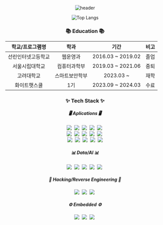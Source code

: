 <div align="center">

![header](https://capsule-render.vercel.app/api?type=waving&color=db4455&height=250&section=header&text=✨BMC✨&fontSize=50&fontColor=ffffff)

</div>

<div align="center">

![Top Langs](https://github-readme-stats.vercel.app/api/top-langs/?username=bmchun00&layout=compact)

</div>

<h3 align="center">📚 Education 📚</h3>

<center>

| 학교/프로그램명 | 학과 | 기간 | 비고 |
| :---: | :---: | :---: | :---: |
| 선린인터넷고등학교 | 웹운영과 | 2016.03 ~ 2019.02| 졸업 |
| 서울시립대학교 | 컴퓨터과학부 | 2019.03 ~ 2021.06| 중퇴 |
| 고려대학교 | 스마트보안학부 | 2023.03 ~ | 재학 |
| 화이트햇스쿨 | 1기 | 2023.09 ~ 2024.03 | 수료 |

</center>




<h3 align="center">✨ Tech Stack ✨</h3>


<div align="center">
  <h5>🖥️ Aplications 🖥️</h5>
  <img src="https://img.shields.io/badge/javascript-F7DF1E.svg?style=for-the-badge&logo=javascript&logoColor=20232a" />&nbsp
  <img src="https://img.shields.io/badge/html5-E34F26.svg?style=for-the-badge&logo=html5&logoColor=white" />&nbsp
  <img src="https://img.shields.io/badge/css3-1572B6.svg?style=for-the-badge&logo=css3&logoColor=white" />&nbsp
  <img src="https://img.shields.io/badge/jquery-0769AD?style=for-the-badge&logo=jquery&logoColor=white" />&nbsp
  <img src="https://img.shields.io/badge/bootstrap-7952B3?style=for-the-badge&logo=bootstrap&logoColor=white" />&nbsp
</div>

<div align="center">
  <img src="https://img.shields.io/badge/firebase-ffca28?style=for-the-badge&logo=firebase&logoColor=black" />&nbsp
  <img src="https://img.shields.io/badge/flask-000000?style=for-the-badge&logo=flask&logoColor=white" />&nbsp
  <img src="https://img.shields.io/badge/fastapi-009688.svg?style=for-the-badge&logo=fastapi&logoColor=white" />&nbsp
  <img src="https://img.shields.io/badge/node.js-339933.svg?style=for-the-badge&logo=node.js&logoColor=white" />&nbsp
  <img src="https://img.shields.io/badge/flutter-02569B.svg?style=for-the-badge&logo=flutter&logoColor=white" />&nbsp
</div>

<div align="center">
  <img src="https://img.shields.io/badge/kotlin-7f52ff.svg?style=for-the-badge&logo=kotlin&logoColor=white" />&nbsp
  <img src="https://img.shields.io/badge/mysql-4479a1.svg?style=for-the-badge&logo=mysql&logoColor=white" />&nbsp
  <img src="https://img.shields.io/badge/postgresql-4169e1.svg?style=for-the-badge&logo=postgresql&logoColor=white" />&nbsp
  <img src="https://img.shields.io/badge/.net-512BD4?style=for-the-badge&logo=.net#%2B%2B&logoColor=white">&nbsp
  <img src="https://img.shields.io/badge/django-092E20?style=for-the-badge&logo=django#%2B%2B&logoColor=white">
</div>

<div align="center">
  <h5>📊 Data/AI 📊</h5>
  <img src="https://img.shields.io/badge/python-3670A0?style=for-the-badge&logo=python&logoColor=white" />&nbsp
  <img src="https://img.shields.io/badge/pandas-150458?style=for-the-badge&logo=pandas&logoColor=white" />&nbsp
  <img src="https://img.shields.io/badge/Matplotlib-11557c.svg?style=for-the-badge&logo=Matplotlib&logoColor=white" />&nbsp
  <img src="https://img.shields.io/badge/c++-00599C?style=for-the-badge&logo=c%2B%2B&logoColor=white">&nbsp
  <img src="https://img.shields.io/badge/numpy-013243?style=for-the-badge&logo=numpy&logoColor=white">&nbsp
</div>

<div align="center">
  <h5>👾 Hacking/Reverse Engineering 👾</h5>
  <img src="https://img.shields.io/badge/ghidra-3670A0?style=for-the-badge" />&nbsp
  <img src="https://img.shields.io/badge/aida-ffca28?style=for-the-badge" />&nbsp
  <img src="https://img.shields.io/badge/pwntools-11557c.svg?style=for-the-badge" />&nbsp
</div>

<div align="center">
  <h5>⚙️ Embedded ⚙️</h5>
  <img src="https://img.shields.io/badge/raspberry pi-A22846?style=for-the-badge&&logo=raspberrypi&logoColor=white">&nbsp
  <img src="https://img.shields.io/badge/arduino-00878F?style=for-the-badge&&logo=arduino&logoColor=white">&nbsp
  <img src="https://img.shields.io/badge/esp32-000000?style=for-the-badge&&logo=esphome&logoColor=white">&nbsp
</div>
<br>
